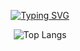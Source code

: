 <div align="center">

[![Typing SVG](https://readme-typing-svg.demolab.com?font=Fira+Code&weight=500&duration=3000&pause=700&color=4ED1F7&center=true&multiline=true&width=435&lines=%F0%9F%91%8B+Hi!+i'm+Josue+Centeno)](https://git.io/typing-svg)

![Top Langs](https://github-readme-stats.vercel.app/api/top-langs/?username=Josucent&layout=compact&theme=dark)


<div>
